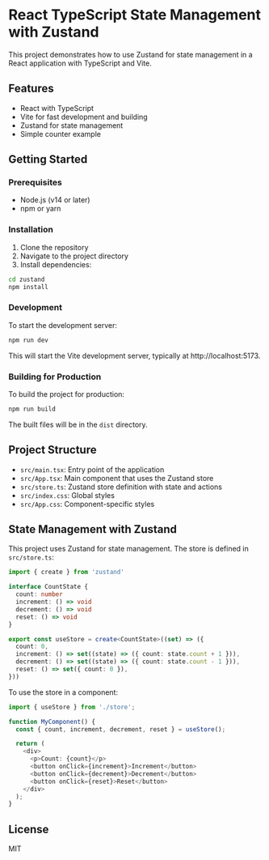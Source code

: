 # React TypeScript State Management with Zustand

This project demonstrates how to use Zustand for state management in a React application with TypeScript and Vite.

## Features

- React with TypeScript
- Vite for fast development and building
- Zustand for state management
- Simple counter example

## Getting Started

### Prerequisites

- Node.js (v14 or later)
- npm or yarn

### Installation

1. Clone the repository
2. Navigate to the project directory
3. Install dependencies:

```bash
cd zustand
npm install
```

### Development

To start the development server:

```bash
npm run dev
```

This will start the Vite development server, typically at http://localhost:5173.

### Building for Production

To build the project for production:

```bash
npm run build
```

The built files will be in the `dist` directory.

## Project Structure

- `src/main.tsx`: Entry point of the application
- `src/App.tsx`: Main component that uses the Zustand store
- `src/store.ts`: Zustand store definition with state and actions
- `src/index.css`: Global styles
- `src/App.css`: Component-specific styles

## State Management with Zustand

This project uses Zustand for state management. The store is defined in `src/store.ts`:

```typescript
import { create } from 'zustand'

interface CountState {
  count: number
  increment: () => void
  decrement: () => void
  reset: () => void
}

export const useStore = create<CountState>((set) => ({
  count: 0,
  increment: () => set((state) => ({ count: state.count + 1 })),
  decrement: () => set((state) => ({ count: state.count - 1 })),
  reset: () => set({ count: 0 }),
}))
```

To use the store in a component:

```typescript
import { useStore } from './store';

function MyComponent() {
  const { count, increment, decrement, reset } = useStore();

  return (
    <div>
      <p>Count: {count}</p>
      <button onClick={increment}>Increment</button>
      <button onClick={decrement}>Decrement</button>
      <button onClick={reset}>Reset</button>
    </div>
  );
}
```

## License

MIT

